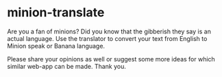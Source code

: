 # minion-translate  

Are you a fan of minions? Did you know that the gibberish they say is an actual language. Use the translator to convert your text from English to Minion speak or Banana language.  
  
Please share your opinions as well or suggest some more ideas for which similar web-app can be made. Thank you.
